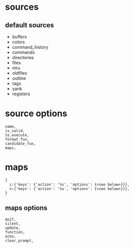 # sources

## default sources

- buffers
- colors
- command_history
- commands
- directories
- files
- mru
- oldfiles
- outline
- tags
- yank
- registers

# source options

```viml
name,
is_valid,
to_execute,
format_fun,
candidate_fun,
maps,
```

# maps

```viml
{
  i:{'keys': {'action': '%s', 'options': {<see below>}}},
  n:{'keys': {'action': '%s', 'options': {<see below>}}},
}
```

## maps options

```viml
quit,
silent,
update,
function,
echo,
clear_prompt,
```
